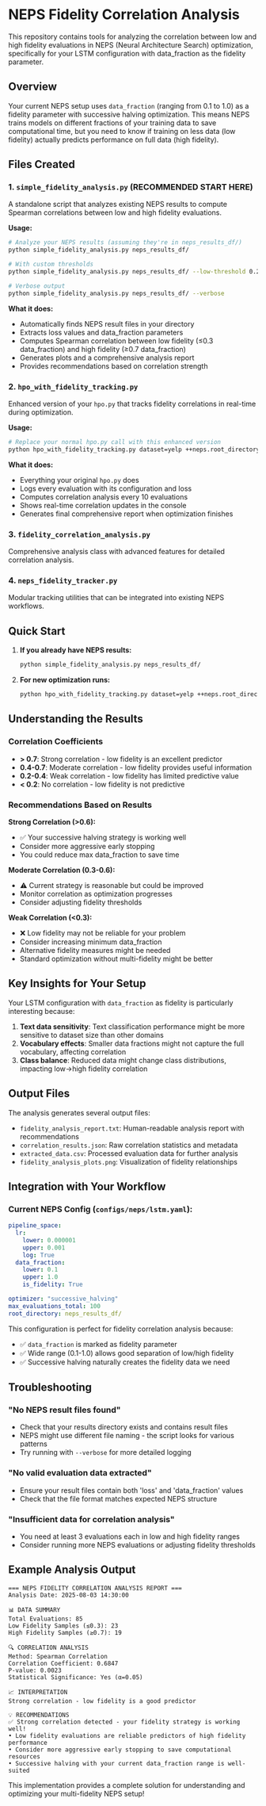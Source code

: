 # NEPS Fidelity Correlation Analysis

This repository contains tools for analyzing the correlation between low and high fidelity evaluations in NEPS (Neural Architecture Search) optimization, specifically for your LSTM configuration with data_fraction as the fidelity parameter.

## Overview

Your current NEPS setup uses `data_fraction` (ranging from 0.1 to 1.0) as a fidelity parameter with successive halving optimization. This means NEPS trains models on different fractions of your training data to save computational time, but you need to know if training on less data (low fidelity) actually predicts performance on full data (high fidelity).

## Files Created

### 1. `simple_fidelity_analysis.py` (RECOMMENDED START HERE)
A standalone script that analyzes existing NEPS results to compute Spearman correlations between low and high fidelity evaluations.

**Usage:**
```bash
# Analyze your NEPS results (assuming they're in neps_results_df/)
python simple_fidelity_analysis.py neps_results_df/

# With custom thresholds
python simple_fidelity_analysis.py neps_results_df/ --low-threshold 0.2 --high-threshold 0.8

# Verbose output
python simple_fidelity_analysis.py neps_results_df/ --verbose
```

**What it does:**
- Automatically finds NEPS result files in your directory
- Extracts loss values and data_fraction parameters  
- Computes Spearman correlation between low fidelity (≤0.3 data_fraction) and high fidelity (≥0.7 data_fraction)
- Generates plots and a comprehensive analysis report
- Provides recommendations based on correlation strength

### 2. `hpo_with_fidelity_tracking.py`
Enhanced version of your `hpo.py` that tracks fidelity correlations in real-time during optimization.

**Usage:**
```bash
# Replace your normal hpo.py call with this enhanced version
python hpo_with_fidelity_tracking.py dataset=yelp ++neps.root_directory=results/yelp_with_tracking
```

**What it does:**
- Everything your original `hpo.py` does
- Logs every evaluation with its configuration and loss
- Computes correlation analysis every 10 evaluations
- Shows real-time correlation updates in the console
- Generates final comprehensive report when optimization finishes

### 3. `fidelity_correlation_analysis.py`
Comprehensive analysis class with advanced features for detailed correlation analysis.

### 4. `neps_fidelity_tracker.py`
Modular tracking utilities that can be integrated into existing NEPS workflows.

## Quick Start

1. **If you already have NEPS results:**
   ```bash
   python simple_fidelity_analysis.py neps_results_df/
   ```

2. **For new optimization runs:**
   ```bash
   python hpo_with_fidelity_tracking.py dataset=yelp ++neps.root_directory=results/yelp_correlation_test
   ```

## Understanding the Results

### Correlation Coefficients
- **> 0.7**: Strong correlation - low fidelity is an excellent predictor
- **0.4-0.7**: Moderate correlation - low fidelity provides useful information  
- **0.2-0.4**: Weak correlation - low fidelity has limited predictive value
- **< 0.2**: No correlation - low fidelity is not predictive

### Recommendations Based on Results

**Strong Correlation (>0.6):**
- ✅ Your successive halving strategy is working well
- Consider more aggressive early stopping
- You could reduce max data_fraction to save time

**Moderate Correlation (0.3-0.6):**
- ⚠️ Current strategy is reasonable but could be improved
- Monitor correlation as optimization progresses
- Consider adjusting fidelity thresholds

**Weak Correlation (<0.3):**
- ❌ Low fidelity may not be reliable for your problem
- Consider increasing minimum data_fraction 
- Alternative fidelity measures might be needed
- Standard optimization without multi-fidelity might be better

## Key Insights for Your Setup

Your LSTM configuration with `data_fraction` as fidelity is particularly interesting because:

1. **Text data sensitivity**: Text classification performance might be more sensitive to dataset size than other domains
2. **Vocabulary effects**: Smaller data fractions might not capture the full vocabulary, affecting correlation
3. **Class balance**: Reduced data might change class distributions, impacting low→high fidelity correlation

## Output Files

The analysis generates several output files:

- `fidelity_analysis_report.txt`: Human-readable analysis report with recommendations
- `correlation_results.json`: Raw correlation statistics and metadata
- `extracted_data.csv`: Processed evaluation data for further analysis
- `fidelity_analysis_plots.png`: Visualization of fidelity relationships

## Integration with Your Workflow

### Current NEPS Config (`configs/neps/lstm.yaml`):
```yaml
pipeline_space:
  lr:
    lower: 0.000001
    upper: 0.001
    log: True
  data_fraction:
    lower: 0.1
    upper: 1.0
    is_fidelity: True

optimizer: "successive_halving"
max_evaluations_total: 100
root_directory: neps_results_df/
```

This configuration is perfect for fidelity correlation analysis because:
- ✅ `data_fraction` is marked as fidelity parameter
- ✅ Wide range (0.1-1.0) allows good separation of low/high fidelity
- ✅ Successive halving naturally creates the fidelity data we need

## Troubleshooting

### "No NEPS result files found"
- Check that your results directory exists and contains result files
- NEPS might use different file naming - the script looks for various patterns
- Try running with `--verbose` for more detailed logging

### "No valid evaluation data extracted"
- Ensure your result files contain both 'loss' and 'data_fraction' values
- Check that the file format matches expected NEPS structure

### "Insufficient data for correlation analysis"
- You need at least 3 evaluations each in low and high fidelity ranges
- Consider running more NEPS evaluations or adjusting fidelity thresholds

## Example Analysis Output

```
=== NEPS FIDELITY CORRELATION ANALYSIS REPORT ===
Analysis Date: 2025-08-03 14:30:00

📊 DATA SUMMARY
Total Evaluations: 85
Low Fidelity Samples (≤0.3): 23
High Fidelity Samples (≥0.7): 19

🔍 CORRELATION ANALYSIS
Method: Spearman Correlation
Correlation Coefficient: 0.6847
P-value: 0.0023
Statistical Significance: Yes (α=0.05)

📈 INTERPRETATION
Strong correlation - low fidelity is a good predictor

💡 RECOMMENDATIONS
✅ Strong correlation detected - your fidelity strategy is working well!
• Low fidelity evaluations are reliable predictors of high fidelity performance
• Consider more aggressive early stopping to save computational resources
• Successive halving with your current data_fraction range is well-suited
```

This implementation provides a complete solution for understanding and optimizing your multi-fidelity NEPS setup!
